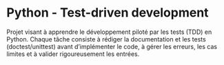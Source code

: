 # Python - Test-driven development  
Projet visant à apprendre le développement piloté par les tests (TDD) en Python. Chaque tâche consiste à rédiger la documentation et les tests (doctest/unittest) avant d’implémenter le code, à gérer les erreurs, les cas limites et à valider rigoureusement les entrées.

